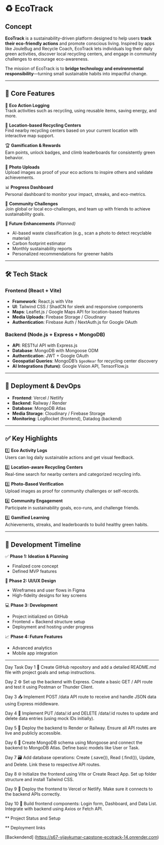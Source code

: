 # ♻️ EcoTrack

## Concept

**EcoTrack** is a sustainability-driven platform designed to help users **track their eco-friendly actions** and promote conscious living. Inspired by apps like JouleBug and Recycle Coach, EcoTrack lets individuals log their daily green activities, discover local recycling centers, and engage in community challenges to encourage eco-awareness.

The mission of EcoTrack is to **bridge technology and environmental responsibility**—turning small sustainable habits into impactful change.

---

## 🌟 Core Features

📌 **Eco Action Logging**  
Track activities such as recycling, using reusable items, saving energy, and more.

📍 **Location-based Recycling Centers**  
Find nearby recycling centers based on your current location with interactive map support.

🏆 **Gamification & Rewards**  
Earn points, unlock badges, and climb leaderboards for consistently green behavior.

📸 **Photo Uploads**  
Upload images as proof of your eco actions to inspire others and validate achievements.

📊 **Progress Dashboard**  
Personal dashboard to monitor your impact, streaks, and eco-metrics.

💬 **Community Challenges**  
Join global or local eco-challenges, and team up with friends to achieve sustainability goals.

🚀 **Future Enhancements** *(Planned)*  
- AI-based waste classification (e.g., scan a photo to detect recyclable material)  
- Carbon footprint estimator  
- Monthly sustainability reports  
- Personalized recommendations for greener habits

---

## 🛠️ Tech Stack

### Frontend (React + Vite)
- **Framework**: React.js with Vite  
- **UI**: Tailwind CSS / ShadCN for sleek and responsive components  
- **Maps**: Leaflet.js / Google Maps API for location-based features  
- **Media Uploads**: Firebase Storage / Cloudinary  
- **Authentication**: Firebase Auth / NextAuth.js for Google OAuth

### Backend (Node.js + Express + MongoDB)
- **API**: RESTful API with Express.js  
- **Database**: MongoDB with Mongoose ODM  
- **Authentication**: JWT + Google OAuth  
- **Geospatial Queries**: MongoDB’s `$geoNear` for recycling center discovery  
- **AI Integrations (future)**: Google Vision API, TensorFlow.js

---

## 🚀 Deployment & DevOps

- **Frontend**: Vercel / Netlify  
- **Backend**: Railway / Render  
- **Database**: MongoDB Atlas  
- **Media Storage**: Cloudinary / Firebase Storage  
- **Monitoring**: LogRocket (frontend), Datadog (backend)

---

## ✅ Key Highlights

1️⃣ **Eco Activity Logs**  
Users can log daily sustainable actions and get visual feedback.

2️⃣ **Location-aware Recycling Centers**  
Real-time search for nearby centers and categorized recycling info.

3️⃣ **Photo-Based Verification**  
Upload images as proof for community challenges or self-records.

4️⃣ **Community Engagement**  
Participate in sustainability goals, eco-runs, and challenge friends.

5️⃣ **Gamified Learning**  
Achievements, streaks, and leaderboards to build healthy green habits.

---

## 🧠 Development Timeline

✅ **Phase 1: Ideation & Planning**  
- Finalized core concept  
- Defined MVP features

🎨 **Phase 2: UI/UX Design**  
- Wireframes and user flows in Figma  
- High-fidelity designs for key screens

💻 **Phase 3: Development**  
- Project initialized on GitHub  
- Frontend + Backend structure setup  
- Deployment and hosting under progress

📈 **Phase 4: Future Features**  
- Advanced analytics  
- Mobile app integration

---
Day	Task
Day 1	📝 Create GitHub repository and add a detailed README.md file with project goals and setup instructions.

Day 2	⚙️ Set up the backend with Express. Create a basic GET / API route and test it using Postman or Thunder Client.

Day 3	📤 Implement POST /data API route to receive and handle JSON data using Express middleware.

Day 4	🔁 Implement PUT /data/:id and DELETE /data/:id routes to update and delete data entries (using mock IDs initially).

Day 5	🚀 Deploy the backend to Render or Railway. Ensure all API routes are live and publicly accessible.


Day 6	🧬 Create MongoDB schema using Mongoose and connect the backend to MongoDB Atlas. Define basic models like User or Task.

Day 7	🗃️ Add database operations: Create (.save()), Read (.find()), Update, and Delete. Link these to respective API routes.

Day 8	🌐 Initialize the frontend using Vite or Create React App. Set up folder structure and install Tailwind CSS.

Day 9	🚢 Deploy the frontend to Vercel or Netlify. Make sure it connects to the backend APIs correctly.

Day 10	🧱 Build frontend components: Login form, Dashboard, and Data List. Integrate with backend using Axios or Fetch API.


** Project Status and Setup

** Deployment links

[Backendend] (https://s67-vijaykumar-capstone-ecotrack-14.onrender.com)

